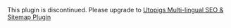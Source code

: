 This plugin is discontinued. Please upgrade to [Utopigs Multi-lingual SEO & Sitemap Plugin](https://octobercms.com/plugin/utopigs-seo#upgrade)
